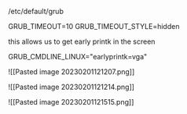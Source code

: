 

/etc/default/grub

GRUB_TIMEOUT=10
GRUB_TIMEOUT_STYLE=hidden

this allows us to get early printk in the screen

GRUB_CMDLINE_LINUX="earlyprintk=vga"


![[Pasted image 20230201121207.png]]

![[Pasted image 20230201121214.png]]

![[Pasted image 20230201121515.png]]

